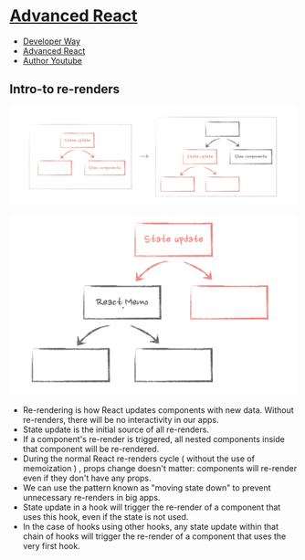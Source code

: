 # [Advanced React](https://book.douban.com/subject/36631232/)

* [Developer Way](https://www.developerway.com/)
* [Advanced React](https://www.advanced-react.com/)
* [Author Youtube](https://www.youtube.com/@developerwaypatterns)

## Intro-to re-renders

![Moving State Down](./movingStateDown.png)

![React.memo](./memo.png)

* Re-rendering is how React updates components with new data. Without re-renders, there will be no interactivity in our apps.
* State update is the initial source of all re-renders.
* If a component's re-render is triggered, all nested components inside that component will be re-rendered.
* During the normal React re-renders cycle ( without the use of memoization ) , props change doesn't matter: components will re-render even if they don't have any props.
* We can use the pattern known as "moving state down" to prevent unnecessary re-renders in big apps.
* State update in a hook will trigger the re-render of a component that uses this hook, even if the state is not used.
* In the case of hooks using other hooks, any state update within that chain of hooks will trigger the re-render of a component that uses the very first hook.
